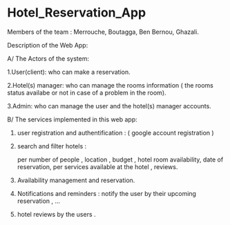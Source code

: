# Hotel_Reservation_App

Members of the team : Merrouche, Boutagga, Ben Bernou, Ghazali.

Description of the Web App:

A/ The Actors of the system:

1.User(client): who can make a reservation.

2.Hotel(s) manager: who can manage the rooms information ( the rooms status availabe or not in case of a problem in the room).

3.Admin: who can manage the user and the hotel(s) manager accounts.

B/ The services implemented in this web app:

 
1. user registration and authentification : ( google account registration ) 

2. search and filter hotels :

   per number of people , location , budget , hotel room availability,
   date of reservation,  per services available at the hotel , reviews.

3. Availability management and reservation.

4. Notifications and reminders : notify the user by their upcoming reservation , ...

5. hotel reviews by the users . 

